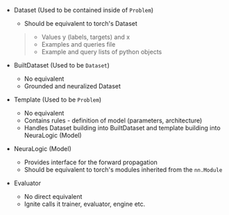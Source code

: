 - Dataset (Used to be contained inside of `Problem`)
    - Should be equivalent to torch's Dataset
    > - Values y (labels, targets) and x
    > - Examples and queries file
    > - Example and query lists of python objects


- BuiltDataset (Used to be `Dataset`)
    - No equivalent
    - Grounded and neuralized Dataset


- Template (Used to be `Problem`)
    - No equivalent
    - Contains rules - definition of model (parameters, architecture)
    - Handles Dataset building into BuiltDataset and template building into NeuraLogic (Model)


- NeuraLogic (Model)
    - Provides interface for the forward propagation
    - Should be equivalent to torch's modules inherited from the `nn.Module`

- Evaluator
    - No direct equivalent
    - Ignite calls it trainer, evaluator, engine etc.
